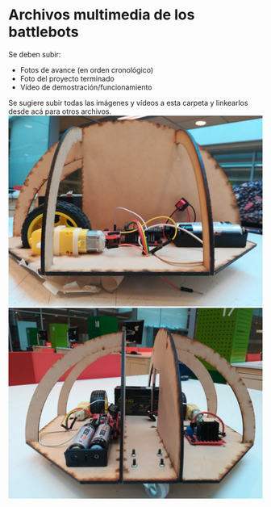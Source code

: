 # Archivos multimedia de los battlebots

Se deben subir:
- Fotos de avance (en orden cronológico)
- Foto del proyecto terminado
- Vídeo de demostración/funcionamiento

Se sugiere subir todas las imágenes y vídeos a esta carpeta y linkearlos desde acá para otros archivos. 
![Robot](/multimedia/Foto_interior1.jpg)
![Robot1](/multimedia/Foto_interior2.jpg)


